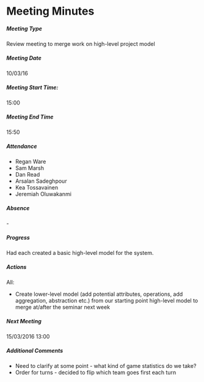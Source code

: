 # Meeting Minutes

##### Meeting Type

Review meeting to merge work on high-level project model

##### Meeting Date

10/03/16

##### Meeting Start Time:

15:00

##### Meeting End Time

15:50

##### Attendance

- Regan Ware
- Sam Marsh
- Dan Read
- Arsalan Sadeghpour
- Kea Tossavainen
- Jeremiah Oluwakanmi

##### Absence

\-

##### Progress

Had each created a basic high-level model for the system.

##### Actions

All:
- Create lower-level model (add potential attributes, operations, add aggregation, abstraction etc.) from our starting point high-level model to merge at/after the seminar next week

##### Next Meeting

15/03/2016 13:00

##### Additional Comments

- Need to clarify at some point - what kind of game statistics do we take?
- Order for turns - decided to flip which team goes first each turn
